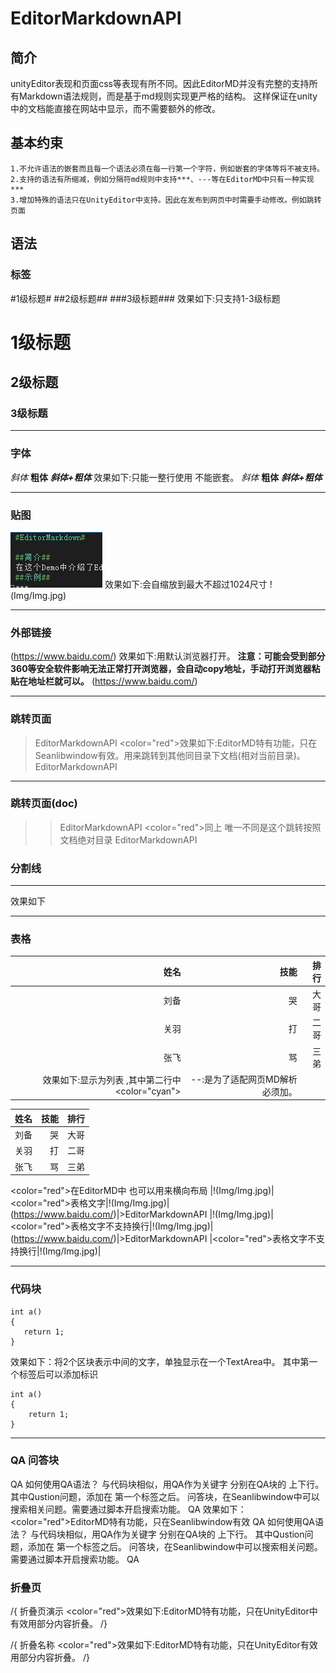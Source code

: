 ﻿# EditorMarkdownAPI

## 简介
unityEditor表现和页面css等表现有所不同。因此EditorMD并没有完整的支持所有Markdown语法规则，而是基于md规则实现更严格的结构。
这样保证在unity中的文档能直接在网站中显示，而不需要额外的修改。
## 基本约束
	1.不允许语法的嵌套而且每一个语法必须在每一行第一个字符，例如嵌套的字体等将不被支持。
	2.支持的语法有所缩减，例如分隔符md规则中支持***、---等在EditorMD中只有一种实现***
	3.增加特殊的语法只在UnityEditor中支持。因此在发布到网页中时需要手动修改。例如跳转页面
## 语法
### 标签
 #1级标题#
 ##2级标题##
 ###3级标题###
效果如下:只支持1-3级标题
# 1级标题
## 2级标题
### 3级标题
***
### 字体
 *斜体*
 **粗体**
 ***斜体+粗体***
效果如下:只能一整行使用 不能嵌套。
*斜体*
**粗体**
***斜体+粗体***
***
### 贴图
 ![](Img/Img.jpg)
效果如下:会自缩放到最大不超过1024尺寸
!(Img/Img.jpg)
***
### 外部链接
 (https://www.baidu.com/)
效果如下:用默认浏览器打开。
**注意：可能会受到部分360等安全软件影响无法正常打开浏览器，会自动copy地址，手动打开浏览器粘贴在地址栏就可以。**
(https://www.baidu.com/)
***
### 跳转页面
 >EditorMarkdownAPI
<color="red">效果如下:EditorMD特有功能，只在Seanlibwindow有效。用来跳转到其他同目录下文档(相对当前目录)。</color>
>EditorMarkdownAPI
***
### 跳转页面(doc)
 >>EditorMarkdownAPI
<color="red">同上 唯一不同是这个跳转按照文档绝对目录</color>
>>EditorMarkdownAPI
### 分割线
 ***
效果如下
***
### 表格
 |姓名|技能|排行
 |--:|--:|--:
 |刘备|哭|大哥
 |关羽|打|二哥
 |张飞|骂|三弟
 效果如下:显示为列表 ,其中第二行中<color="cyan">|--:</color>是为了适配网页MD解析必须加。

|姓名|技能|排行
|--:|--:|--:
|刘备|哭|大哥
|关羽|打|二哥
|张飞|骂|三弟

<color="red">在EditorMD中 也可以用来横向布局</color>
 |!(Img/Img.jpg)|<color="red">表格文字</color>|!(Img/Img.jpg)|(https://www.baidu.com/)|>EditorMarkdownAPI
|!(Img/Img.jpg)|<color="red">表格文字不支持换行</color>|!(Img/Img.jpg)|(https://www.baidu.com/)|>EditorMarkdownAPI
|<color="red">表格文字不支持换行</color>|!(Img/Img.jpg)|                                              
***
### 代码块
 ``` 演示代码
int a()
{
	return 1;
}
 ```
效果如下：将2个区块表示中间的文字，单独显示在一个TextArea中。 其中第一个标签后可以添加标识
```演示代码
int a()
{
	return 1;
}
```
***
### QA 问答块
 QA 如何使用QA语法？
与代码块相似，用QA作为关键字 分别在QA块的 上下行。
其中Qustion问题，添加在 第一个标签之后。
问答块，在Seanlibwindow中可以搜索相关问题。需要通过脚本开启搜索功能。
 QA
效果如下：<color="red">EditorMD特有功能，只在Seanlibwindow有效</color>
QA 如何使用QA语法？
与代码块相似，用QA作为关键字 分别在QA块的 上下行。
其中Qustion问题，添加在 第一个标签之后。
问答块，在Seanlibwindow中可以搜索相关问题。需要通过脚本开启搜索功能。
QA

### 折叠页
 /{ 折叠页演示
<color="red">效果如下:EditorMD特有功能，只在UnityEditor中有效用部分内容折叠。</color>
 /}

/{ 折叠名称
<color="red">效果如下:EditorMD特有功能，只在UnityEditor有效用部分内容折叠。</color>
/}
  
 